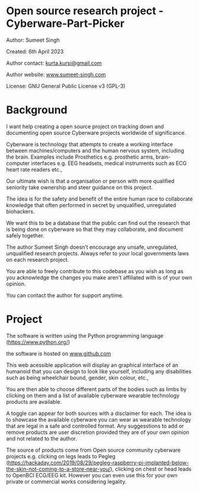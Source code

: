 # Open source research project - Cyberware-Part-Picker


Author: Sumeet Singh

Created: 6th April 2023

Author contact: kurta.kursi@gmail.com

Author website: www.sumeet-singh.com

License: GNU General Public License v3 (GPL-3)


# Background

I want help creating a open source project on tracking down and documenting open source Cyberware projects worldwide of significance.

Cyberware is technology that attempts to create a working interface between machines/computers and the human nervous system, including the brain. Examples include Prosthetics e.g. prosthetic arms, brain-computer interfaces e.g. EEG headsets, medical instruments such as ECG heart rate readers etc.,

Our ultimate wish is that a organisation or person with more qualified seniority take ownership and steer guidance on this project.

The idea is for the safety and benefit of the entire human race to collaborate knowledge that often  performed in secret by unqualified, unregulated biohackers.

We want this to be a database that the public can find out the research that is being done on cyberware so that they may collaborate, and document safely together.

The author Sumeet Singh doesn’t encourage any unsafe, unregulated, unqualified research projects. Always refer to your local governments laws on each research project.

You are able to freely contribute to this codebase as you wish as long as you acknowledge the changes you make aren't affiliated with is of your own opinion.

You can contact the author for support anytime.




# Project

The software is written using the Python programming language (https://www.python.org/)

the software is hosted on www.github.com

This web acessible application will display an graphical interface of an humanoid that you can design to look like yourself, including any disabilities such as being wheelchair bound, gender, skin colour, etc., 

You are then able to choose different parts of the bodies such as limbs by clicking on them and a list of available cyberware wearable technology products are available.

A toggle can appear for both sources with a disclaimer for each. The idea is to showcase the available cyberware you can wear as wearable technology that are legal in a safe and controlled format. Any suggesstions to add or remove products are user discretion provided they are of your own opinion and not related to the author.

The source of products come from Open source community cyberware projects e.g. clicking on legs leads to Pegleg (https://hackaday.com/2019/08/29/pegleg-raspberry-pi-implanted-below-the-skin-not-coming-to-a-store-near-you/), clicking on chest or head leads to OpenBCI ECG/EEG kit. However you can even use this for your own private or commercial works considering legality.



